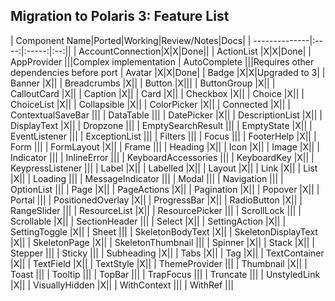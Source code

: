 ## Migration to Polaris 3: Feature List

| Component Name|Ported|Working|Review/Notes|Docs|
| --------------|:----:|:-----:|:--:||
| AccountConnection|X|X|Done||
| ActionList |X|X|Done|
| AppProvider |||Complex implementation
| AutoComplete |||Requires other dependencies before port
| Avatar |X|X|Done|
| Badge |X|X|Upgraded to 3|
| Banner |X||
| Breadcrumbs |X||
| Button |X|||
| ButtonGroup |X||
| CalloutCard |X||
| Caption |X||
| Card |X||
| Checkbox |X||
| Choice |X||
| ChoiceList |X||
| Collapsible |X||
| ColorPicker |X||
| Connected |X||
| ContextualSaveBar |||
| DataTable |||
| DatePicker |X||
| DescriptionList |X||
| DisplayText |X||
| Dropzone |||
| EmptySearchResult |||
| EmptyState |X||
| EventListener |||
| ExceptionList |||
| Filters |||
| Focus |||
| FooterHelp |X||
| Form |||
| FormLayout |X||
| Frame |||
| Heading |X||
| Icon |X||
| Image |X||
| Indicator |||
| InlineError |||
| KeyboardAccessories |||
| KeyboardKey |X||
| KeypressListener |||
| Label |X||
| Labelled |X||
| Layout |X||
| Link |X||
| List |X||
| Loading |||
| MessageIndicator |||
| Modal |||
| Navigation |||
| OptionList |||
| Page |X||
| PageActions |X||
| Pagination |X||
| Popover |X||
| Portal |||
| PositionedOverlay |X||
| ProgressBar |X||
| RadioButton |X||
| RangeSlider |||
| ResourceList |X||
| ResourcePicker |||
| ScrollLock |||
| Scrollable |X||
| SectionHeader |||
| Select |X||
| SettingAction |X||
| SettingToggle |X||
| Sheet |||
| SkeletonBodyText |X||
| SkeletonDisplayText |X||
| SkeletonPage |X||
| SkeletonThumbnail |||
| Spinner |X||
| Stack |X||
| Stepper |||
| Sticky |||
| Subheading |X||
| Tabs |X||
| Tag |X||
| TextContainer |X||
| TextField |X||
| TextStyle |X||
| ThemeProvider |||
| Thumbnail |X||
| Toast |||
| Tooltip |||
| TopBar |||
| TrapFocus |||
| Truncate |||
| UnstyledLink |X||
| VisuallyHidden |X||
| WithContext |||
| WithRef |||

